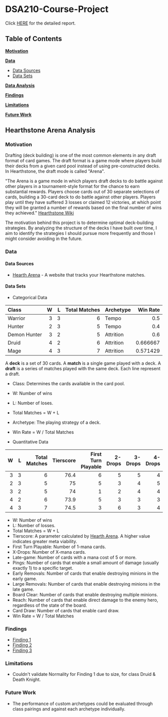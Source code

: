 # DSA210-Course-Project

Click [HERE](https://dogacgorgulu.com/hearthstone/index.html) for the detailed report.

## Table of Contents
**[Motivation](#motivation)**  

**[Data](#data)**  
* [Data Sources](#data-sources)
* [Data Sets](#data-sets)

**[Data Analysis](#data-analysis)**

**[Findings](#findings)**

**[Limitations](#limitations)**  

**[Future Work](#future-work)**  

## Hearthstone Arena Analysis

### Motivation

Drafting (deck building) is one of the most common elements in any draft format of card games. The draft format is a game mode where players build their decks from a given card pool instead of using pre-constructed decks. In Hearthstone, the draft mode is called "Arena".

"The Arena is a game mode in which players draft decks to do battle against other players in a tournament-style format for the chance to earn substantial rewards. Players choose cards out of 30 separate selections of cards, building a 30-card deck to do battle against other players. Players play until they have suffered 3 losses or claimed 12 victories, at which point they will be granted a number of rewards based on the final number of wins they achieved." [Hearthstone Wiki](https://hearthstone.fandom.com/wiki/Arena)

The motivation behind this project is to determine optimal deck-building strategies. By analyzing the structure of the decks I have built over time, I aim to identify the strategies I should pursue more frequently and those I might consider avoiding in the future.

### Data

#### Data Sources

* [Hearth Arena](https://www.heartharena.com) - A website that tracks your Hearthstone matches.

#### Data Sets

* Categorical Data

| Class        |   W |   L |   Total Matches | Archetype   |   Win Rate |
|:-------------|----:|----:|----------------:|:------------|-----------:|
| Warrior      |   3 |   3 |               6 | Tempo       |   0.5      |
| Hunter       |   2 |   3 |               5 | Tempo       |   0.4      |
| Demon Hunter |   3 |   2 |               5 | Attrition   |   0.6      |
| Druid        |   4 |   2 |               6 | Attrition   |   0.666667 |
| Mage         |   4 |   3 |               7 | Attrition   |   0.571429 |

A **deck** is a set of 30 cards. A **match** is a single game played with a deck. A **draft** is a series of matches played with the same deck. Each line represent a draft.

* Class: Determines the cards available in the card pool.
* W: Number of wins
* L: Number of loses.
* Total Matches = W + L
* Archetype: The playing strategy of a deck.
* Win Rate = W / Total Matches

* Quantitative Data

|   W |   L |   Total Matches |   Tierscore |   First Turn Playable |   2-Drops |   3-Drops |   4-Drops |   5-Drops |   Late-game |   Pings |   Early Removals |   Large Removals |   Board clear |   Reach |   Card Draw |   Win Rate |
|----:|----:|----------------:|------------:|----------------------:|----------:|----------:|----------:|----------:|------------:|--------:|-----------------:|-----------------:|--------------:|--------:|------------:|-----------:|
|   3 |   3 |               6 |        76.4 |                     6 |         5 |         5 |         4 |         3 |           2 |       6 |                4 |                3 |             1 |       5 |           7 |   0.5      |
|   2 |   3 |               5 |        75   |                     5 |         3 |         4 |         5 |         2 |           7 |       4 |                5 |                4 |             7 |      11 |           4 |   0.4      |
|   3 |   2 |               5 |        74   |                     1 |         2 |         4 |         4 |         6 |           6 |       7 |                4 |                1 |             5 |       5 |           7 |   0.6      |
|   4 |   2 |               6 |        73.9 |                     5 |         3 |         3 |         3 |         4 |           8 |       8 |                7 |                1 |             4 |       5 |           6 |   0.666667 |
|   4 |   3 |               7 |        74.5 |                     3 |         6 |         3 |         4 |         3 |           6 |       2 |                4 |                5 |             2 |       4 |           8 |   0.571429 |

* W: Number of wins
* L: Number of losses.
* Total Matches = W + L
* Tierscore: A parameter calculated by [Hearth Arena](https://www.heartharena.com). A higher value indicates greater meta viability.
* First Turn Playable: Number of 1-mana cards.
* X-Drops: Number of X-mana cards.
* Late-game: Number of cards with a mana cost of 5 or more.
* Pings: Number of cards that enable a small amount of damage (usually exactly 1) to a specific target.
* Early Removals: Number of cards that enable destroying minions in the early game.
* Large Removals: Number of cards that enable destroying minions in the late game.
* Board Clear: Number of cards that enable destroying multiple minions.
* Reach: Number of cards that enable direct damage to the enemy hero, regardless of the state of the board. 
* Card Draw: Number of cards that enable card draw.
* Win Rate = W / Total Matches

### Findings

* [Finding 1](https://dogacgorgulu.com/hearthstone/finding1.html)
* [Finding 2](https://dogacgorgulu.com/hearthstone/finding2.html)
* [Finding 3](https://dogacgorgulu.com/hearthstone/finding3.html)

### Limitations

* Couldn't validate Normality for Finding 1 due to size, for class Druid & Death Knight.

### Future Work

* The performance of custom archetypes could be evaluated through class pairings and against each archetype individually.
